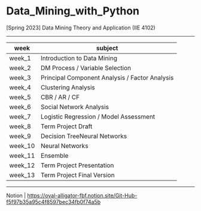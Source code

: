 # Data_Mining_with_Python
[Spring 2023] Data Mining Theory and Application (IIE 4102)
***

|week|subject|
|------|-------|
|week_1|Introduction to Data Mining|
|week_2|DM Process / Variable Selection|
|week_3|Principal Component Analysis / Factor Analysis|
|week_4|Clustering Analysis|
|week_5|CBR / AR / CF|
|week_6|Social Network Analysis|
|week_7|Logistic Regression / Model Assessment|
|week_8|Term Project Draft|
|week_9|Decision TreeNeural Networks|
|week_10|Neural Networks|
|week_11|Ensemble|
|week_12|Term Project Presentation|
|week_13|Term Project Final Version|


***
Notion | [https://oval-alligator-fbf.notion.site/Git-Hub-f5f97b35a95c4f8597bec34fb0f74a5b
](https://dune-voyage-468.notion.site/23-1-DM-a9f4c5f3d09046ef97d32831a8b9c30f)

